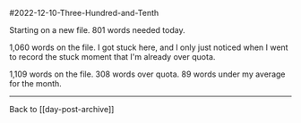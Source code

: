 #2022-12-10-Three-Hundred-and-Tenth

Starting on a new file.  801 words needed today.

1,060 words on the file.  I got stuck here, and I only just noticed when I went to record the stuck moment that I'm already over quota.

1,109 words on the file.  308 words over quota.  89 words under my average for the month.

---
Back to [[day-post-archive]]